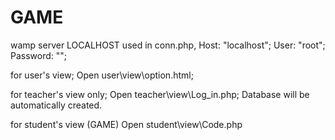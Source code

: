 # GAME
wamp server LOCALHOST 
used in conn.php, 
Host: "localhost";
User: "root";
Password: "";



for user's view;
Open user\view\option.html;

for teacher's view only;
Open teacher\view\Log_in.php;
Database will be automatically created.


for student's view (GAME)
Open student\view\Code.php
